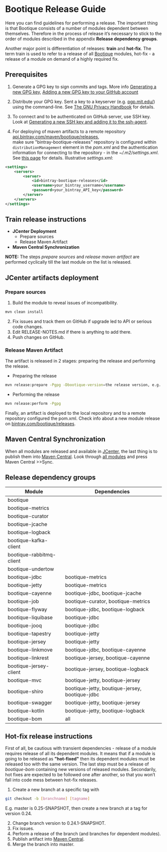 <!--
     Licensed to the ObjectStyle LLC under one
   or more contributor license agreements.  See the NOTICE file
   distributed with this work for additional information
   regarding copyright ownership.  The ObjectStyle LLC licenses
   this file to you under the Apache License, Version 2.0 (the
   “License”); you may not use this file except in compliance
   with the License.  You may obtain a copy of the License at

     http://www.apache.org/licenses/LICENSE-2.0

   Unless required by applicable law or agreed to in writing,
   software distributed under the License is distributed on an
   “AS IS” BASIS, WITHOUT WARRANTIES OR CONDITIONS OF ANY
   KIND, either express or implied.  See the License for the
   specific language governing permissions and limitations
   under the License.
  -->

# Bootique Release Guide

Here you can find guidelines for performing a release. The important thing is that Bootique consists of a number of modules dependent between themselves. 
Therefore in the process of release it’s necessary to stick to the order of modules described in the appendix **Release dependency groups**.

Another major point is differentiation of releases: **train** and **hot-fix**. The term train is used to refer to a release of all [Bootique](https://github.com/bootique)
modules, hot-fix - a release of a module on demand of a highly required fix. 

## Prerequisites 

1. Generate a GPG key to sign commits and tags. More info [Generating a new GPG key](https://help.github.com/articles/generating-a-new-gpg-key/), 
[Adding a new GPG key to your GitHub account](https://help.github.com/articles/adding-a-new-gpg-key-to-your-github-account/)

2. Distribute your GPG key. Sent a key to a keyserver (e.g. [pgp.mit.edu/](https://pgp.mit.edu/)) using the command-line. 
See [The GNU Privacy Handbook](https://www.gnupg.org/gph/en/manual/x457.html) for details.

3. To connect and to be authenticated on GitHub server, use SSH key.  
Look at [Generating a new SSH key and adding it to the ssh-agent](https://help.github.com/articles/generating-a-new-ssh-key-and-adding-it-to-the-ssh-agent/).

4. For deploying of maven artifacts to a remote repository [api.bintray.com/maven/bootique/releases](https://api.bintray.com/maven/bootique/releases),  
make sure "bintray-bootique-releases" repository is configured within `distributionManagement` element in the *pom.xml* and the authentication information 
for connecting to the repository - in the *~/.m2/settings.xml*. 
See [this page](http://www.apache.org/dev/publishing-maven-artifacts.html) for details. 
Illustrative *settings.xml*:
```xml
<settings>
    <servers>
        <server>
            <id>bintray-bootique-releases</id>
            <username>your_bintray_username</username>
            <password>your_bintray_API_key</password>
        </server>
    </servers>
</settings>
```

## Train release instructions

* **JCenter Deployment** 
    * Prepare sources
    * Release Maven Artifact
* **Maven Central Synchronization** 

**NOTE:** The steps *prepare sources* and *release maven artifact* are performed cyclically till the last module on the list is released.

## JCenter artifacts deployment

### Prepare sources

1. Build the module to reveal issues of incompatibility.
```bash
mvn clean install
```
2. Fix issues and track them on GitHub if upgrade led to API or serious code changes. 
3. Edit RELEASE-NOTES.md if there is anything to add there.
4. Push changes on GitHub.

### Release Maven Artifact

The artifact is released in 2 stages: preparing the release and performing the release.

* Preparing the release
```bash
mvn release:prepare -Pgpg -Dbootique-version=the release version, e.g. 0.24
```
* Performing the release
```bash
mvn release:perform -Pgpg 
```
Finally, an artifact is deployed to the local repository and to a remote repository configured the pom.xml. 
Check info about a new module release on [bintray.com/bootique/releases](https://bintray.com/bootique/releases).	

## Maven Central Synchronization

When all modules are released and available in [JCenter](https://bintray.com/bintray/jcenter),  the last thing is to publish them into [Maven Central](https://search.maven.org). 
Look through [all modules](https://bintray.com/bootique/releases) and press Maven Central >>Sync. 


## Release dependency groups


Module                  | Dependencies                                      |    
----------------------- | --------------------------------------------------|
bootique                |                                                   |   
bootique-metrics        |                                                   |
bootique-curator        |                                                   |
bootique-jcache         |                                                   |
bootique-logback        |                                                   |
bootique-kafka-client   |                                                   |
bootique-rabbitmq-client|                                                   |
bootique-undertow       |                                                   |
bootique-jdbc           | bootique-metrics                                  |
bootique-jetty          | bootique-metrics                                  |    
bootique-cayenne        | bootique-jdbc, bootique-jcache                    |
bootique-job            | bootique-curator, bootique-metrics                |
bootique-flyway         | bootique-jdbc, bootique-logback                   |    
bootique-liquibase      | bootique-jdbc                                     |        
bootique-jooq           | bootique-jdbc                                     |
bootique-tapestry       | bootique-jetty                                    |
bootique-jersey         | bootique-jetty                                    |
bootique-linkmove       | bootique-jdbc, bootique-cayenne                   |    
bootique-linkrest       | bootique-jersey, bootique-cayenne                 |
bootique-jersey-client  | bootique-jersey, bootique-logback                 |
bootique-mvc            | bootique-jetty, bootique-jersey                   |   
bootique-shiro          | bootique-jetty, boutique-jersey, bootique-jdbc    |
bootique-swagger        | bootique-jetty, bootique-jersey                   |    
bootique-kotlin         | bootique-jetty, bootique-logback                  |    
bootique-bom            | all                                               |    


## Hot-fix release instructions

First of all, be cautious with transient dependencies - release of a module requires release of all its dependent modules.
It means that if a module is going to be released as **"hot-fixed"** then its dependent modules must be released too with the same version.
The last step must be a release of *bootique-bom* containing new versions of released modules.
Secondarily, hot fixes are expected to be followed one after another, so that you won’t fall into code mess between hot-fix releases.

1. Create a new branch at a specific tag with
```bash
git checkout -b [branchname] [tagname]
```
E.g. master is 0.25-SNAPSHOT, then create a new branch at a tag for version 0.24.

2. Change branch version to 0.24.1-SNAPSHOT.
3. Fix issues.
4. Perform a release of the branch (and branches for dependent modules).
5. Publish artifact into [Maven Central](https://search.maven.org).
6. Merge the branch into master.

 
